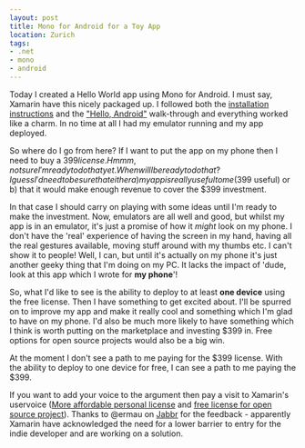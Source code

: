 ```yaml
---
layout: post
title: Mono for Android for a Toy App
location: Zurich
tags:
- .net
- mono
- android
---
```

Today I created a Hello World app using Mono for Android. I must say, Xamarin have this nicely packaged up. I followed both the [installation instructions](http://docs.xamarin.com/android/guides/getting_started/installation) and the ["Hello, Android"](http://docs.xamarin.com/Android/Guides/Getting_Started/Hello%2C_World) walk-through and everything worked like a charm. In no time at all I had my emulator running and my app deployed.

So where do I go from here? If I want to put the app on my phone then I need to buy a $399 license. Hmmm, not sure I'm ready to do that yet. When will I be ready to do that? I guess I'd need to be sure that either a) my app is really useful to me ($399 useful) or b) that it would make enough revenue to cover the $399 investment.

<a name="more"></a>

In that case I should carry on playing with some ideas until I'm ready to make the investment. Now, emulators are all well and good, but whilst my app is in an emulator, it's just a promise of how it *might* look on my phone. I don't have the 'real' experience of having the screen in my hand, having all the real gestures available, moving stuff around with my thumbs etc. I can't show it to people! Well, I can, but until it's actually on my phone it's just another geeky thing that I'm doing on my PC. It lacks the impact of 'dude, look at this app which I wrote for **my phone**'!

<!--excerpt-->

So, what I'd like to see is the ability to deploy to at least **one device** using the free license. Then I have something to get excited about. I'll be spurred on to improve my app and make it really cool and something which I'm glad to have on my phone. I'd also be much more likely to have something which I think is worth putting on the marketplace and investing $399 in. Free options for open source projects would also be a big win.

At the moment I don't see a path to me paying for the $399 license. With the ability to deploy to one device for free, I can see a path to me paying the $399.

If you want to add your voice to the argument then pay a visit to Xamarin's uservoice ([More affordable personal license](http://xamarin.uservoice.com/forums/144858-xamarin-suggestions/suggestions/2709419-more-affordable-personal-license) and [free license for open source project](http://xamarin.uservoice.com/forums/144858-xamarin-suggestions/suggestions/2640864-free-license-for-open-source-project)). Thanks to @ermau on [Jabbr](http://jabbr.net) for the feedback - apparently Xamarin have acknowledged the need for a lower barrier to entry for the indie developer and are working on a solution.
